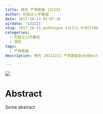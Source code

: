 ```yaml
---
title: 神舌 严肃歌曲 131221
author: 伦敦之心字幕组
date: 2017-10-13 03:07:36
airdate: '131221'
slug: 2017-10-13_godtongue_131221_6f057188
categories:
  - 伦敦之心字幕组
  - 神舌
tags:
  - 严肃歌曲
description: 神舌 20131221 严肃歌曲名台词best

---
```

![](/img/gakki.jpg)
# Abstract
Some abstract
